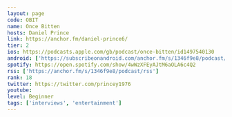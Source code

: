 ```yaml
---
layout: page
code: OBIT
name: Once Bitten
hosts: Daniel Prince
link: https://anchor.fm/daniel-prince6/
tier: 2
ios: https://podcasts.apple.com/gb/podcast/once-bitten/id1497540130
android: ['https://subscribeonandroid.com/anchor.fm/s/1346f9e8/podcast/rss']
spotify: https://open.spotify.com/show/4wWzXFEyAJtM6aOLA6c4Q2
rss: ['https://anchor.fm/s/1346f9e8/podcast/rss']
rank: 18
twitter: https://twitter.com/princey1976
youtube: 
level: Beginner
tags: ['interviews', 'entertainment']
---
```

